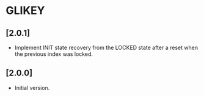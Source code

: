 # GLIKEY

## [2.0.1]

- Implement INIT state recovery from the LOCKED state after a reset when the previous index was locked.

## [2.0.0]

- Initial version.

